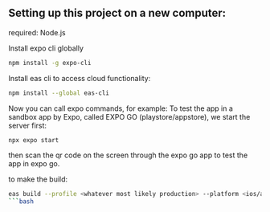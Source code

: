 ## Setting up this project on a new computer:

required: Node.js

Install expo cli globally

   ```bash
   npm install -g expo-cli
   ```
Install eas cli to access cloud functionality:
   ```bash
   npm install --global eas-cli
   ```   

Now you can call expo commands, for example:
To test the app in a sandbox app by Expo, called EXPO GO (playstore/appstore), we start the server first:
   ```bash
   npx expo start
   ```
then scan the qr code on the screen through the expo go app to test the app in expo go. 

to make the build:
   ```bash
eas build --profile <whatever most likely production> --platform <ios/android>
   ```bash
